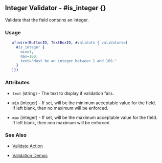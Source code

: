 

## Integer Validator - #is_integer {}

  Validate that the field contains an integer.

### Usage

```erlang
   wf:wire(ButtonID, TextBoxID, #validate { validators=[
     #is_integer {
       min=1,
       max=100,
       text="Must be an integer between 1 and 100."
     }
   ]})

```

### Attributes

   * `text` (string) - The text to display if validation fails.

   * `min` (integer) - If set, will be the minimum acceptable value for the
   field. If left blank, then no maximum will be enforced.

   * `max` (integer) - If set, will be the maximum acceptable value for the
   field. If left blank, then nno maximum will be enforced.

### See Also

 *  [Validate Action](validate.html)

 *  [Validation Demos](http://nitrogenproject.com/demos/validation)
